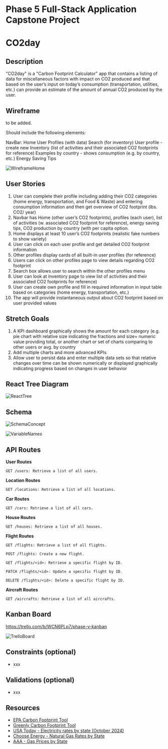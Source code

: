 # Phase 5 Full-Stack Application Capstone Project

# CO2day

## Description

"CO2day" is a "Carbon Footprint Calculator" app that contains a listing of data for miscellaneous factors with impact on CO2 produced and that based on the user’s input on today’s consumption (transportation, utilities, etc.) can provide an estimate of the amount of annual CO2 produced by the user.


## Wireframe

to be added.

Should include the following elements:

NavBar:
Home
User Profiles (with data)
Search (for inventory)
User profile - create new
Inventory (list of activities and their associated CO2 footprints for reference)
Examples by country - shows consumption (e.g. by country, etc.)
Energy Saving Tips

![WireframeHome](https://github.com/oki99doki/CO2day/blob/main/assets/WireframeHome.png)


## User Stories

1.	User can complete their profile including adding their CO2 categories (home energy, transportation, and Food & Waste) and entering consumption information and then get overview of CO2 footprint (lbs. CO2/ year)
2.	Navbar has Home (other user’s CO2 footprints), profiles (each user), list of activities (w. associated CO2 footprint for reference), energy saving tips, CO2 production by country (with per capita option.
3.	Home displays at least 10 user’s CO2 footprints (realistic fake numbers to show variety)
4.	User can click on each user profile and get detailed CO2 footprint information
5.	Other profiles display cards of all built-in user profiles (for reference)
6.	Users can click on other profiles page to view details regarding CO2 footprint
7.	Search box allows user to search within the other profiles menu
8.	User can look at inventory page to view list of activities and their associated CO2 footprints for reference)
9.	User can create own profile and fill in required information in input table based on categories (home energy, transportation, etc.)
10.	The app will provide instantaneous output about CO2 footprint based on user provided values


## Stretch Goals

1.	A KPI dashboard graphically shows the amount for each category (e.g. pie chart with relative size indicating the fractions and size+ numeric value providing total, or another chart or set of charts comparing to other users or avg. by country
2.	Add multiple charts and more advanced KPIs
3.	Allow user to persist data and enter multiple data sets so that relative changes over time can be shown numerically or displayed graphically indicating progress based on changes in user behavior


## React Tree Diagram

![ReactTree](https://github.com/oki99doki/CO2day/blob/main/assets/reactTree.png)


## Schema

![SchemaConcept](https://github.com/oki99doki/CO2day/blob/main/assets/concept.png)

![VariableNames](https://github.com/oki99doki/CO2day/blob/main/assets/variableNames.png)


## API Routes

**User Routes**

    GET /users: Retrieve a list of all users.

**Location Routes**
    
    GET /locations: Retrieve a list of all locations.

**Car Routes**
    
    GET /cars: Retrieve a list of all cars.

**House Routes**
    
    GET /houses: Retrieve a list of all houses.

**Flight Routes**
    
    GET /flights: Retrieve a list of all flights.
    
    POST /flights: Create a new flight.
    
    GET /flights/<id>: Retrieve a specific flight by ID.

    PATCH /flights/<id>: Update a specific flight by ID.
    
    DELETE /flights/<id>: Delete a specific flight by ID.

**Aircraft Routes**
    
    GET /aircrafts: Retrieve a list of all aircrafts.


## Kanban Board

https://trello.com/b/WCN6PLp7/phase-v-kanban

![TrelloBoard](https://github.com/oki99doki/CO2day/blob/main/assets/TrelloBoard.png)


## Constraints (optional)

- xxx


## Validations (optional)

- xxx


## Resources

- [EPA Carbon Footprint Tool](https://www3.epa.gov/carbon-footprint-calculator/)
- [Greenly Carbon Footprint Tool](https://www.carbonfootprint.com/calculator.aspx)
- [USA Today - Electricity rates by state (October 2024)](https://www.usatoday.com/money/homefront/deregulated-energy/electricity-rates-by-state/)
- [Choose Energy - Natural Gas Rates by State](https://www.chooseenergy.com/data-center/natural-gas-rates-by-state/)
- [AAA - Gas Prices by State](https://gasprices.aaa.com/)
